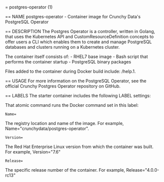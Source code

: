 = postgres-operator (1)

== NAME
postgres-operator - Container image for Crunchy Data's PostgreSQL Operator

== DESCRIPTION
The Postgres Operator is a controller, written in Golang, that uses the Kubernetes API and CustomResourceDefinition concepts to offer users a CLI which enables them to create and manage PostgreSQL databases and clusters running on a Kubernetes cluster.

The container itself consists of:
    - RHEL7 base image
    - Bash script that performs the container startup
    - PostgreSQL binary packages

Files added to the container during Docker build include: /help.1.

== USAGE
For more information on the PostgreSQL Operator, see the official Crunchy Postgres Operator repository on GitHub.

== LABELS
The starter container includes the following LABEL settings:

That atomic command runs the Docker command set in this label:

`Name=`

The registry location and name of the image. For example, Name="crunchydata/postgres-operator".

`Version=`

The Red Hat Enterprise Linux version from which the container was built. For example, Version="7.6"

`Release=`

The specific release number of the container. For example, Release="4.0.0-rc13"
